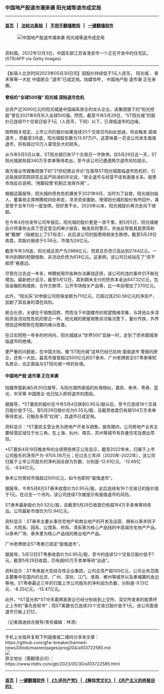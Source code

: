 ### 中国地产股退市潮来袭 阳光城等退市成定局
------------------------

#### [首页](https://github.com/gfw-breaker/banned-news3/blob/master/README.md) &nbsp;&nbsp;|&nbsp;&nbsp; [法轮功真相](https://github.com/begood0513/basic/blob/master/README.md)  &nbsp;&nbsp;|&nbsp;&nbsp; [手把手翻墙教程](https://github.com/gfw-breaker/guides/wiki)  &nbsp;&nbsp;|&nbsp;&nbsp; [一键翻墙软件](https://github.com/gfw-breaker/nogfw/blob/master/README.md)  



<div><div class="featured_image">
 <figure>
  <img alt="中国地产股退市潮来袭 阳光城等退市成定局" src="https://i.ntdtv.com/assets/uploads/2023/05/id103722594-GettyImages-1245374727-crop-800x450-800x450.jpg"/>
 </figure><br/>
 <span class="caption">
  资料图。2022年12月3日，中国东部江苏省淮安市一个正在开发中的住宅区。(STR/AFP via Getty Images)
 </span>
</div>
</div><hr/>


<div><div class="post_content" itemprop="articleBody">
 <p>
  【新唐人北京时间2023年05月30日讯】因股价持续低于1元人民币，
  <ok href="https://www.ntdtv.com/gb/阳光城.htm">
   阳光城
  </ok>
  、泰禾等等一大批
  <ok href="https://www.ntdtv.com/gb/中国房企.htm">
   中国房企
  </ok>
  “退市”已成定局。陆媒惊呼，
  <ok href="https://www.ntdtv.com/gb/中国地产股.htm">
   中国地产股
  </ok>
  <ok href="https://www.ntdtv.com/gb/退市潮.htm">
   退市潮
  </ok>
  正在来袭。
 </p>
 <h4>
  曾经的“全球500强”
  <ok href="https://www.ntdtv.com/gb/阳光城.htm">
   阳光城
  </ok>
  深陷退市危机
 </h4>
 <p>
  总资产近3000亿元的阳光城是中国闽系房企的龙头企业，该集团旗下的“阳光控股”曾在2021年9月杀入全球500强。然而，截至今年5月29日，“ST阳光城”的股价已连续11个交易日低于1元（人民币，下同）以下，已濒临退市的边缘。
 </p>
 <p>
  按照相关规定，上市公司的股价如果连续20个交易日均如此低迷，将会触发
  <ok href="https://www.ntdtv.com/gb/面值退市.htm">
   面值退市
  </ok>
  。而截至3月底，阳光城股东数为13.97万户。这意味着一旦该公司发生面值退市，将有超过10万人蒙受巨大的损失。
 </p>
 <p>
  从今年5月5日以来，ST阳光城已有17个交易日一字跌停。仅5月29日这一天，ST阳光城就有超340万手卖单等待卖出，至今该公司已遭遇两次退市风险提示。
 </p>
 <p>
  南方报业传媒集团旗下的“21世纪商业评论”在报导ST阳光城面临退市危机时，引述易居研究院研究总监严跃进的评论说，“房企退市与经营不佳有直接关系，股票市场反应说明，‘用脚投票’机制正发挥作用” 。
 </p>
 <p>
  根据这篇报导，阳光城的债务危机爆发于2021年9月，当时为了自救，阳光城创始人、董事局主席林腾蛟四处奔走，寻求资金援助，使得阳光城的股价有所回升，甚至曾于去年11月一度涨停。但好景不长，2023年以来，阳光城股价再次走向下坡路。
 </p>
 <p>
  在今年4月份发布公司年报后，阳光城的股价更是一泄千里。到5月5日，阳光城被会计师事务出具了否定意见的审计报告，触发风险警示，并由此导致其股票简称被“戴帽”（指被加上了ST标志），此后该公司的股票频频发生跌停。截至5月29日收盘，其股价报收于0.58元，市值为24亿元。
 </p>
 <p>
  截至今年3月底，阳光城总资产为2988亿元，而其总负债已高达到2744亿元，一年内到期的短期借款、非流动负债为614亿元。这表明，该公司已经站在了“资不抵债”悬崖边。
 </p>
 <p>
  尽管在过去这一年多，林腾蛟用尽各种办法筹钱还债，该公司的违约事件仍不断在增加。最新统计显示，截至5月12日，其到期未支付的债务本金达647.32亿元，包括金融机构借款、合作方款项、公开市场相关产品等，比一年前增加了270亿元。
 </p>
 <p>
  此外，“阳光系”对参股公司担保金额为711亿元，已超过其250.56亿元的净资产，加剧了其自身的潜在风险。
 </p>
 <p>
  房企化债，关键在于销售回款，然而当下中国楼市的观望情绪浓重，与其他众多深陷资金流动性危机的房企一样，阳光城的房屋销售状况每况愈下，量价齐跌，外界预估这种颓势在短期内难以改善。
 </p>
 <p>
  在过去短短一年多的时间内，阳光城就从“世界500”显赫一时，走到了债务围城濒临退市的绝境。
 </p>
 <p>
  更严重的问题是，在中国大陆，像“ST阳光城”这样已经已拉响
  <ok href="https://www.ntdtv.com/gb/面值退市.htm">
   面值退市
  </ok>
  警报的房企，还有一大批。最高市值曾超过500亿元的ST泰禾、广州老牌房企ST粤泰等知名房企，也正面临与ST阳光城一样的处境。
 </p>
 <h4>
  <ok href="https://www.ntdtv.com/gb/中国地产股.htm">
   中国地产股
  </ok>
  <ok href="https://www.ntdtv.com/gb/退市潮.htm">
   退市潮
  </ok>
  正在来袭
 </h4>
 <p>
  陆媒界面新闻5月30日报导，与阳光城所面临的处境相似，嘉凯、泰禾、粤泰、蓝光、中天等
  <ok href="https://www.ntdtv.com/gb/中国房企.htm">
   中国房企
  </ok>
  也已陷入即将退市的困局。
 </p>
 <p>
  据报导，*ST嘉凯的股价在今年5月4日跌到0.95元/股以后，至今已连续18个交易日股价低于1元，至5月29日股价仅为0.55元/股，且截至收盘仍有超104万手卖单等待卖出，已触及多项“红线”，其退市已成定局。
 </p>
 <p>
  资料显示：*ST嘉凯主营业务为房地产开发与销售。报告期内，公司房地产业务主要经营区域位于长三角，在上海、杭州、南京、苏州等城市有存量住宅及商业项目。
 </p>
 <p>
  *ST嘉凯4月19日晚发布的业绩预告修正公告显示，截至2022年末，归属于上市公司股东的净资产为-9705.56万元；在过去三年间（2020年-2022年），该公司归属于上市公司股东的净利润全部为负数，分别是-12.61亿元、-12.69亿元、-9.84亿元。
 </p>
 <p>
  泰禾公司曾经市值超过500亿元，如今也即将“面值退市”。
 </p>
 <p>
  据报导，今年5月8日ST泰禾收盘价为0.95元/股，此后连续有16个交易日的股价低于1元。在过去一个月内，该公司连续7次被提示有面值退市的风险。
 </p>
 <p>
  ST泰禾最新股价为0.52元/股，且截至5月29日收盘仍有超164万手卖单等待卖出。公司最新市值仅为12.94亿元。
 </p>
 <p>
  资料显示：ST泰禾主要从事住宅地产和商业地产的开发及运营，拥有以泰禾院子系、大院系、园系、公馆系、府系、湾系等为核心产品线的中高端住宅地产产品，以泰禾广场、泰禾里为核心产品线的商业地产产品。
 </p>
 <p>
  广州老牌房企ST粤泰已锁定“面值退市”。
 </p>
 <p>
  据报导，5月12日ST粤泰收盘价为0.95元/股，至今的连续12个交易日股价低于1元。截至5月29日收盘，仍有超80万手卖单等待“出逃”。
 </p>
 <p>
  资料显示：ST粤泰是大型综合性企业集团，公司总资产超100亿元，公司业务范围主要集中在国内的北京、广州、深圳、江门、淮南、郴州等城市以及柬埔寨的金边等地。ST粤泰最近三年的归属上市公司股东的净利润为负数，分别是-9.13亿元、-8.25亿元，-13.47亿元。
 </p>
 <p>
  此外，*ST蓝光和*ST中天着两家房企已经分别收到上交所、深交所发来的股票终止上市的“事先告知书”；而ST美置也已连续20个交易日股价低于1元，该公司面值退市已板上钉钉。
 </p>
 <p>
  （记者唐迪综合报导/责任编辑：林清）
 </p>
 <div class="single_ad">
 </div>
</div>
</div>
<hr/>
手机上长按并复制下列链接或二维码分享本文章：<br/>
https://github.com/gfw-breaker/banned-news3/blob/master/pages/prog204/a103722585.md <br/>
<a href='https://github.com/gfw-breaker/banned-news3/blob/master/pages/prog204/a103722585.md'><img src='https://github.com/gfw-breaker/banned-news3/blob/master/pages/prog204/a103722585.md.png'/></a> <br/>
原文地址（需翻墙访问）：https://www.ntdtv.com/gb/2023/05/30/a103722585.html


------------------------
#### [首页](https://github.com/gfw-breaker/banned-news3/blob/master/README.md) &nbsp;|&nbsp; [一键翻墙软件](https://github.com/gfw-breaker/nogfw/blob/master/README.md) &nbsp;| [《九评共产党》](https://github.com/gfw-breaker/9ping.md/blob/master/README.md#九评之一评共产党是什么) | [《解体党文化》](https://github.com/gfw-breaker/jtdwh.md/blob/master/README.md) | [《共产主义的终极目的》](https://github.com/gfw-breaker/gczydzjmd.md/blob/master/README.md)


<img src='http://gfw-breaker.win/banned-news3/pages/prog204/a103722585.md' width='0px' height='0px'/>